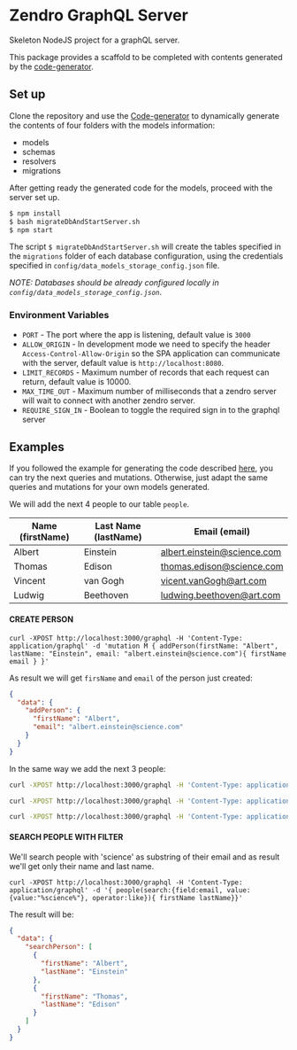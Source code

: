 # Zendro GraphQL Server

Skeleton NodeJS project for a graphQL server.

This package provides a scaffold to be completed with contents generated by the [code-generator](https://github.com/Zendro-dev/graphql-server-model-codegen).

## Set up

Clone the repository and use the [Code-generator](https://github.com/ScienceDb/graphql-server-model-codegen) to dynamically generate the contents of four folders with the models information:

* models
* schemas
* resolvers
* migrations

After getting ready the generated code for the models, proceed with the server set up.

```sh
$ npm install
$ bash migrateDbAndStartServer.sh
$ npm start
```

The script ```$ migrateDbAndStartServer.sh``` will create the tables specified in the ```migrations``` folder of each database configuration, using the credentials specified in ```config/data_models_storage_config.json``` file.

_NOTE: Databases should be already configured locally in `config/data_models_storage_config.json`_.


### Environment Variables

* `PORT` - The port where the app is listening, default value is `3000`
* `ALLOW_ORIGIN` - In development mode we need to specify the header `Access-Control-Allow-Origin` so the SPA application can communicate with the server, default value is `http://localhost:8080`.
* `LIMIT_RECORDS` - Maximum number of records that each request can return, default value is 10000.
* `MAX_TIME_OUT` - Maximum number of milliseconds that a zendro server will wait to connect with another zendro server.
* `REQUIRE_SIGN_IN` - Boolean to toggle the required sign in to the graphql server

## Examples

If you followed the example for generating the code described [here](https://github.com/ScienceDb/graphql-server-model-codegen), you can try the next queries and mutations. Otherwise, just adapt the same queries and mutations for your own models generated.

We will add the next 4 people to our table ``people``.

Name (firstName) | Last Name (lastName) | Email (email)
---              | ---                  | ---
Albert           | Einstein             | albert.einstein@science.com
Thomas           | Edison               | thomas.edison@science.com
Vincent          | van Gogh             | vicent.vanGogh@art.com
Ludwig           | Beethoven            | ludwing.beethoven@art.com

#### CREATE PERSON

```
curl -XPOST http://localhost:3000/graphql -H 'Content-Type: application/graphql' -d 'mutation M { addPerson(firstName: "Albert", lastName: "Einstein", email: "albert.einstein@science.com"){ firstName email } }'
```
As result we will get `firsName` and `email` of the person just created:

```json
{
  "data": {
    "addPerson": {
      "firstName": "Albert",
      "email": "albert.einstein@science.com"
    }
  }
}
```
In the same way we add the next 3 people:

```sh
curl -XPOST http://localhost:3000/graphql -H 'Content-Type: application/graphql' -d 'mutation M { addPerson(firstName: "Thomas", lastName: "Edison", email: "thomas.edison@science.com") { firstName email } }'

curl -XPOST http://localhost:3000/graphql -H 'Content-Type: application/graphql' -d 'mutation M { addPerson(firstName: "Vicent", lastName: "van Gogh", email: "vicent.vanGogh@art.com"){ firstName email } }'

curl -XPOST http://localhost:3000/graphql -H 'Content-Type: application/graphql' -d 'mutation M { addPerson(firstName: "Ludwig", lastName: "Beethoven", email: "ludwig.beethoven@art.com"){ firstName email } }'
```

#### SEARCH PEOPLE WITH FILTER

We'll search people with 'science' as substring of their email and as result we'll get only their name and last name.

```
curl -XPOST http://localhost:3000/graphql -H 'Content-Type: application/graphql' -d '{ people(search:{field:email, value:{value:"%science%"}, operator:like}){ firstName lastName}}'
```
The result will be:

```json
{
  "data": {
    "searchPerson": [
      {
        "firstName": "Albert",
        "lastName": "Einstein"
      },
      {
        "firstName": "Thomas",
        "lastName": "Edison"
      }
    ]
  }
}
```
